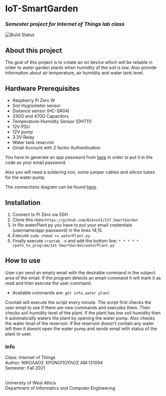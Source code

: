 # IoT-SmartGarden
### _Semester project for Internet of Things lab class_

![Build Status](https://ci.appveyor.com/api/projects/status/%7B%7Bstatus_id%7D%7D)

## About this project
The goal of this project is to create an iot device which will be reliable in order to water garden plants when humidity of the soil is low.
Also provide information about air temperature, air humidity and water tank level.


## Hardware Prerequisites

- Raspberry Pi Zero W
- Soil Hygrometer sensor
- Distance sensor (HC-SR04)
- 330Ω and 470Ω Capacitors
- Temperature-Humidity Sensor (DHT11)
- 12V PSU
- 12V pump
- 3.3V Relay
- Water tank reservoir
- Gmail Account with 2 factor Authentication

You have to generate an app password from [here](https://myaccount.google.com/apppasswords) in order to put it in the code as your email password.

Also you will need a soldering iron, some jumper cables and silicon tubes for the water pump.

The connections diagram can be found [here](https://github.com/NikosX1/IoT-SmartGarden/blob/main/diagrams/PI-DIAGRAM.pdf).



## Installation
1. Connect to Pi Zero via SSH
2. Clone this repo:`https://github.com/NikosX1/IoT-SmartGarden`
3. In file waterPlant.py you have to put your email credentials (username/app-password) in the lines 14,15.
4. Execute `sudo chmod +x waterPlant.py`
5. Finally execute `crontab -e` and add the bottom line: `* * * * * /path_to_program/Iot-SmartGarden/waterPlant.py `


## How to use
User can send an empty email with the desirable command in the subject area of the email. 
If the program detects an email-command it will mark it as read and then execute the user command.
- Available commands are: `get info`, `water plant`

Crontab will execute the script every minute. The script first checks the user email to see if there are new commands and executes them. 
Then checks soil humidity level of the plant. If the plant has low soil humidity then it automatically waters the plant by opening the water pump.
Also checks the water level of the reservoir. If the reservoir doesn't contain any water left then it doesnt open the water pump and sends email
with status of the plant to user. 

### Info
 Class: Internet of Things</br>
 Author: ΝΙΚΟΛΑΟΣ ΧΡΟΝΟΠΟΥΛΟΣ ΑΜ:131094</br>
 Semester: Fall 2021</br></br>
 
 University of West Attica</br>
 Department of Informatics and Computer Engineering
